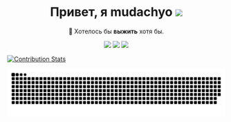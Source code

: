 <h1 align="center">Привет, я mudachyo <img src="https://media.giphy.com/media/J2awouDsf23R2vo2p5/giphy.gif" width="50"></h1>
<p align="center">🌱 Хотелось бы <b>выжить</b> хотя бы.</p>

<p align="center"><a href="http://t.me/mudachyo"><img src="https://img.shields.io/badge/Telegram-%232E87FB?style=for-the-badge&logo=telegram&logoColor=white"/></a> 
<a href="mailto:kotanoff@raikage.ru"><img src="https://img.shields.io/badge/Mail-%232E87FB?style=for-the-badge&logo=gmail&logoColor=white&color=C71610"/></a>
<a href="https://discordapp.com/users/572460438776971271"><img src="https://img.shields.io/badge/Discord-%232E87FB?style=for-the-badge&logo=Discord&logoColor=white&color=5865F2"/></a></p>



[![Contribution Stats](https://github-contribution-stats.vercel.app/api/?username=mudachyo)](https://github.com/LordDashMe/github-contribution-stats/)
<p align="center"><img src="https://raw.githubusercontent.com/mudachyo/mudachyo/output/github-contribution-grid-snake.svg"></p>
